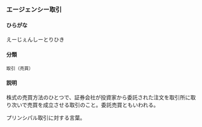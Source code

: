 <div style="display:none;">

## [あ行](securities-terms?id=あ行)

</div>

### エージェンシー取引

#### ひらがな

えーじぇんしーとりひき

#### 分類

`取引（売買）`

#### 説明

株式の売買方法のひとつで、証券会社が投資家から委託された注文を取引所に取り次いで売買を成立させる取引のこと。委託売買ともいわれる。
 
プリンシパル取引に対する言葉。

<div style="display:none;">

## [か行](securities-terms?id=か行)
## [さ行](securities-terms?id=さ行)
## [た行](securities-terms?id=た行)
## [な行](securities-terms?id=な行)
## [は行](securities-terms?id=は行)
## [ま行](securities-terms?id=ま行)
## [や行](securities-terms?id=や行)
## [ら行](securities-terms?id=ら行)
## [わ行](securities-terms?id=わ行)
## [英数字・記号](securities-terms?id=英数字・記号)

</div>

